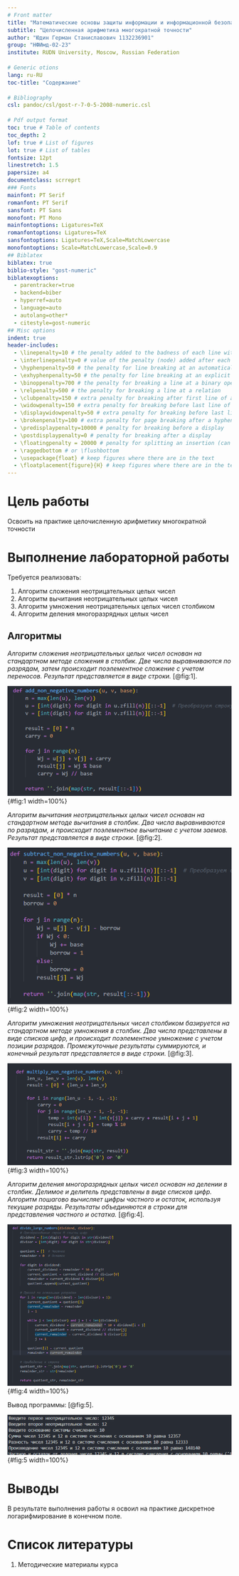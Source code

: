 ```yaml
---
# Front matter
title: "Математические основы защиты информации и информационной безопасности. Отчет по лабораторной работе №8"
subtitle: "Целочисленная арифметика многократной точности"
author: "Юдин Герман Станиславович 1132236901"
group: "НФИмд-02-23"
institute: RUDN University, Moscow, Russian Federation

# Generic otions
lang: ru-RU
toc-title: "Содержание"

# Bibliography
csl: pandoc/csl/gost-r-7-0-5-2008-numeric.csl

# Pdf output format
toc: true # Table of contents
toc_depth: 2
lof: true # List of figures
lot: true # List of tables
fontsize: 12pt
linestretch: 1.5
papersize: a4
documentclass: scrreprt
### Fonts
mainfont: PT Serif
romanfont: PT Serif
sansfont: PT Sans
monofont: PT Mono
mainfontoptions: Ligatures=TeX
romanfontoptions: Ligatures=TeX
sansfontoptions: Ligatures=TeX,Scale=MatchLowercase
monofontoptions: Scale=MatchLowercase,Scale=0.9
## Biblatex
biblatex: true
biblio-style: "gost-numeric"
biblatexoptions:
  - parentracker=true
  - backend=biber
  - hyperref=auto
  - language=auto
  - autolang=other*
  - citestyle=gost-numeric
## Misc options
indent: true
header-includes:
  - \linepenalty=10 # the penalty added to the badness of each line within a paragraph (no associated penalty node) Increasing the value makes tex try to have fewer lines in the paragraph.
  - \interlinepenalty=0 # value of the penalty (node) added after each line of a paragraph.
  - \hyphenpenalty=50 # the penalty for line breaking at an automatically inserted hyphen
  - \exhyphenpenalty=50 # the penalty for line breaking at an explicit hyphen
  - \binoppenalty=700 # the penalty for breaking a line at a binary operator
  - \relpenalty=500 # the penalty for breaking a line at a relation
  - \clubpenalty=150 # extra penalty for breaking after first line of a paragraph
  - \widowpenalty=150 # extra penalty for breaking before last line of a paragraph
  - \displaywidowpenalty=50 # extra penalty for breaking before last line before a display math
  - \brokenpenalty=100 # extra penalty for page breaking after a hyphenated line
  - \predisplaypenalty=10000 # penalty for breaking before a display
  - \postdisplaypenalty=0 # penalty for breaking after a display
  - \floatingpenalty = 20000 # penalty for splitting an insertion (can only be split footnote in standard LaTeX)
  - \raggedbottom # or \flushbottom
  - \usepackage{float} # keep figures where there are in the text
  - \floatplacement{figure}{H} # keep figures where there are in the text
---
```


# Цель работы

Освоить на практике целочисленную арифметику многократной точности

# Выполнение лабораторной работы

Требуется реализовать:

1. Алгоритм сложения неотрицательных целых чисел
1. Алгоритм вычитания неотрицательных целых чисел
1. Алгоритм умножения неотрицательных целых чисел столбиком
1. Алгоритм деления многоразрядных целых чисел

## Алгоритмы

*Алгоритм сложения неотрицательных целых чисел основан на стандартном методе сложения в столбик. Две числа выравниваются по разрядам, затем происходит поэлементное сложение с учетом переносов. Результат представляется в виде строки.* [@fig:1].

![main_func](pics/1_add.png){#fig:1 width=100%}

*Алгоритм вычитания неотрицательных целых чисел основан на стандартном методе вычитания в столбик. Два числа выравниваются по разрядам, и происходит поэлементное вычитание с учетом заемов. Результат представляется в виде строки.*  [@fig:2].

![output](pics/2_sub.png){#fig:2 width=100%}

*Алгоритм умножения неотрицательных чисел столбиком базируется на стандартном методе умножения в столбик. Два числа представлены в виде списков цифр, и происходит поэлементное умножение с учетом позиции разрядов. Промежуточные результаты суммируются, и конечный результат представляется в виде строки.* [@fig:3].

![output](pics/3_mult.png){#fig:3 width=100%}

*Алгоритм деления многоразрядных целых чисел основан на делении в столбик. Делимое и делитель представлены в виде списков цифр. Алгоритм пошагово вычисляет цифры частного и остаток, используя текущие разряды. Результаты объединяются в строки для представления частного и остатка.* [@fig:4].

![output](pics/4_div.png){#fig:4 width=100%}

Вывод программы: [@fig:5].

![output](pics/5_output.png){#fig:5 width=100%}



# Выводы

В результате выполнения работы я освоил на практике дискретное логарифмирование в конечном поле.

# Список литературы

1. Методические материалы курса
